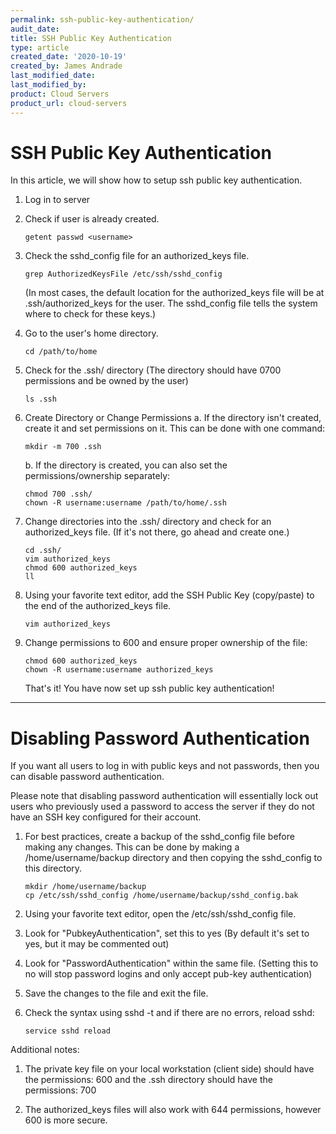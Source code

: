 ```yaml
---
permalink: ssh-public-key-authentication/
audit_date:
title: SSH Public Key Authentication
type: article
created_date: '2020-10-19'
created_by: James Andrade
last_modified_date:
last_modified_by:
product: Cloud Servers
product_url: cloud-servers
---
```


# SSH Public Key Authentication

In this article, we will show how to setup ssh public key authentication.

1. Log in to server

2. Check if user is already created.
    ```
    getent passwd <username>
    ```
    
3. Check the sshd_config file for an authorized_keys file. 

    ```
    grep AuthorizedKeysFile /etc/ssh/sshd_config
    ```
    (In most cases, the default location for the authorized_keys file will be at .ssh/authorized_keys for the user. The sshd_config file tells the system where to check for these keys.)

4. Go to the user's home directory.
    ```
    cd /path/to/home
    ```

5. Check for the .ssh/ directory (The directory should have 0700 permissions and be owned by the user)
    ```
    ls .ssh
    ```

6. Create Directory or Change Permissions
    a. If the directory isn't created, create it and set permissions on it. This can be done with one command:
    ```
    mkdir -m 700 .ssh
    ```
    b. If the directory is created, you can also set the permissions/ownership separately:
    ```
    chmod 700 .ssh/ 
    chown -R username:username /path/to/home/.ssh
    ```

7. Change directories into the .ssh/ directory and check for an authorized_keys file. (If  it's not there, go ahead and create one.)
    ```
    cd .ssh/
    vim authorized_keys
    chmod 600 authorized_keys
    ll
    ```

8. Using your favorite text editor, add the SSH Public Key (copy/paste) to the end of the authorized_keys file.
    ```
    vim authorized_keys
    ```

9. Change permissions to 600 and ensure proper ownership of the file:
    ```
    chmod 600 authorized_keys
    chown -R username:username authorized_keys
    ```
    That's it! You have now set up ssh public key authentication! 
---

# Disabling Password Authentication

If you want all users to log in with public keys and not passwords, then you can disable password authentication.

Please note that disabling password authentication will essentially lock out users who previously used a password to access the server if they do not have an SSH key configured for their account.

1.  For best practices, create a backup of the sshd_config file before making any changes. This can be done by making a /home/username/backup directory and then copying the sshd_config to this directory. 
    ```
    mkdir /home/username/backup
    cp /etc/ssh/sshd_config /home/username/backup/sshd_config.bak
    ```

2.  Using your favorite text editor, open the  /etc/ssh/sshd_config file. 

3.  Look for "PubkeyAuthentication", set this to yes (By default it's set to yes, but it may be commented out)

4.  Look for "PasswordAuthentication" within the same file. (Setting this to no will stop password logins and only accept pub-key authentication)

5.  Save the changes to the file and exit the file. 

6.  Check the syntax using sshd -t and if there are no errors, reload sshd:
    ```
    service sshd reload
    ```
    
Additional notes:

1. The private key file on your local workstation (client side) should have the permissions: 600 and the .ssh directory should have the permissions: 700

2. The authorized_keys files will also work with 644 permissions, however 600 is more secure.
